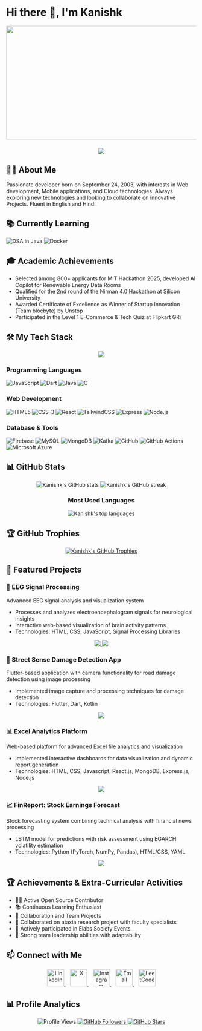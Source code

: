 # Hi there 👋, I'm Kanishk

<div align="center">
  <img src="https://media.giphy.com/media/dWesBcTLavkZuG35MI/giphy.gif" width="600" height="300"/>
</div>

<h3 align="center">
  <a href="https://git.io/typing-svg">
    <img src="https://readme-typing-svg.herokuapp.com/?lines=Hello,+There!+👋;Welcome+to+my+GitHub!;I'm+Kanishk;Full+Stack+Developer;Mobile+App+Developer&center=true&size=30">
  </a>
</h3>


## 👨‍💻 About Me
Passionate developer born on September 24, 2003, with interests in Web development, Mobile applications, and Cloud technologies. Always exploring new technologies and looking to collaborate on innovative Projects. Fluent in English and Hindi.

## 📚 Currently Learning
![DSA in Java](https://img.shields.io/badge/Java-%23ED8B00.svg?logo=openjdk&logoColor=white)
![Docker](https://img.shields.io/badge/-Docker-2496ED?style=flat&logo=docker&logoColor=white)


## 🎓 Academic Achievements
- Selected among 800+ applicants for MIT Hackathon 2025, developed AI Copilot for Renewable Energy Data Rooms
- Qualified for the 2nd round of the Nirman 4.0 Hackathon at Silicon University
- Awarded Certificate of Excellence as Winner of Startup Innovation (Team blocbyte) by Unstop
- Participated in the Level 1 E-Commerce & Tech Quiz at Flipkart GRi

## 🛠️ My Tech Stack
<p align="center">
  <a href="https://skillicons.dev">
    <img src="https://skillicons.dev/icons?i=c,java,html,css,js,react,nodejs,mongodb,mysql,kafka,flutter,dart,firebase,git,azure" />
  </a>
</p>

### Programming Languages
![JavaScript](https://img.shields.io/badge/-JavaScript-F7DF1E?style=flat&logo=javascript&logoColor=black)
![Dart](https://img.shields.io/badge/-Dart-0175C2?style=flat&logo=dart&logoColor=white)
![Java](https://img.shields.io/badge/Java-%23ED8B00.svg?logo=openjdk&logoColor=white)
![C](https://img.shields.io/badge/-C-A8B9CC?style=flat&logo=c&logoColor=black)

### Web Development
![HTML5](https://img.shields.io/badge/-HTML5-E34F26?style=flat&logo=html5&logoColor=white)
![CSS-3](https://img.shields.io/badge/CSS-639?logo=css&logoColor=fff)
![React](https://img.shields.io/badge/-ReactJS-61DAFB?style=flat&logo=react&logoColor=black)
![TailwindCSS](https://img.shields.io/badge/Tailwind%20CSS-%2338B2AC.svg?logo=tailwind-css&logoColor=white)
![Express](https://img.shields.io/badge/-ExpressJS-000000?style=flat&logo=express&logoColor=white)
![Node.js](https://img.shields.io/badge/-Node.js-339933?style=flat&logo=nodedotjs&logoColor=white)

### Database & Tools
![Firebase](https://img.shields.io/badge/-Firebase-FFCA28?style=flat&logo=firebase&logoColor=black)
![MySQL](https://img.shields.io/badge/-MySQL-4479A1?style=flat&logo=mysql&logoColor=white)
![MongoDB](https://img.shields.io/badge/-MongoDB-47A248?style=flat&logo=mongodb&logoColor=white)
![Kafka](https://img.shields.io/badge/-Kafka-231F20?style=flat&logo=apache-kafka&logoColor=white)
![GitHub](https://img.shields.io/badge/-GitHub-181717?style=flat&logo=github&logoColor=white)
![GitHub Actions](https://img.shields.io/badge/-GitHub_Actions-2088FF?style=flat&logo=github-actions&logoColor=white)
![Microsoft Azure](https://custom-icon-badges.demolab.com/badge/Microsoft%20Azure-0089D6?logo=msazure&logoColor=white)

## 📊 GitHub Stats

<p align="center">
  <img src="https://github-readme-stats.vercel.app/api?username=Kanishk1420&show_icons=true&theme=radical" alt="Kanishk's GitHub stats" />
  <img src="https://streak-stats.demolab.com/?user=Kanishk1420&theme=radical&date_format=M%20j%5B%2C%20Y%5D&ring=ff3068&fire=ff3068&sideNums=ff3068" alt="Kanishk's GitHub streak" />
</p>

<div align="center">
  <h3>Most Used Languages</h3>
  <img src="https://github-readme-stats.vercel.app/api/top-langs/?username=Kanishk1420&layout=compact&theme=radical" alt="Kanishk's top languages" />
</div>

## 🏆 GitHub Trophies
<p align="center">
  <a href="https://github.com/ryo-ma/github-profile-trophy">
    <img src="https://github-profile-trophy.vercel.app/?username=Kanishk1420&theme=radical&row=1&column=7&no-frame=true&margin-w=15" alt="Kanishk's GitHub Trophies" />
  </a>
</p>

## 🚀 Featured Projects

### 🧠 EEG Signal Processing
Advanced EEG signal analysis and visualization system
- Processes and analyzes electroencephalogram signals for neurological insights
- Interactive web-based visualization of brain activity patterns
- Technologies: HTML, CSS, JavaScript, Signal Processing Libraries

<p align="center">
  <a href="https://github.com/Kanishk1420/EEG-Signal-Processing">
    <img src="https://img.shields.io/badge/-View_Repository-2ea44f?style=for-the-badge&logo=github">
  </a>
  <a href="https://kanishk1420.github.io/EEG-Signal-Processing/">
    <img src="https://img.shields.io/badge/-Live_Demo-FF5722?style=for-the-badge&logo=google-chrome&logoColor=white">
  </a>
</p>

### 📱 Street Sense Damage Detection App
Flutter-based application with camera functionality for road damage detection using image processing
- Implemented image capture and processing techniques for damage detection
- Technologies: Flutter, Dart, Kotlin

<p align="center">
  <a href="https://github.com/Kanishk1420/StreetSense-Road-Damage-Detection">
    <img src="https://img.shields.io/badge/-View_Project-2ea44f?style=for-the-badge&logo=github">
  </a>
</p>

### 📊 Excel Analytics Platform
Web-based platform for advanced Excel file analytics and visualization
- Implemented interactive dashboards for data visualization and dynamic report generation
- Technologies: HTML, CSS, Javascript, React.js, MongoDB, Express.js, Node.js

<p align="center">
  <a href="https://github.com/Kanishk1420/Excel_Analytics_Platform">
    <img src="https://img.shields.io/badge/-View_Project-2ea44f?style=for-the-badge&logo=github">
  </a>
</p>

### 📈 FinReport: Stock Earnings Forecast
Stock forecasting system combining technical analysis with financial news processing
- LSTM model for predictions with risk assessment using EGARCH volatility estimation
- Technologies: Python (PyTorch, NumPy, Pandas), HTML/CSS, YAML

<p align="center">
  <a href="https://github.com/Kanishk1420/FinReport-Explainable-Stock-Earnings-Forecasting-via-News-Factor">
    <img src="https://img.shields.io/badge/-View_Project-2ea44f?style=for-the-badge&logo=github">
  </a>
</p>

## 🏆 Achievements & Extra-Curricular Activities
- 👨‍💻 Active Open Source Contributor
- 📚 Continuous Learning Enthusiast
- 🤝 Collaboration and Team Projects
- 🧠 Collaborated on ataxia research project with faculty specialists
- 🎯 Actively participated in Elabs Society Events
- 👥 Strong team leadership abilities with adaptability

## 📫 Connect with Me
<p align="center">
  <a href="https://www.linkedin.com/in/kanishk-gupta-3ab129303/" target="_blank">
    <img src="https://cdn.jsdelivr.net/gh/devicons/devicon/icons/linkedin/linkedin-original.svg" alt="LinkedIn" width="45" height="45"/>
  </a>
  &nbsp;&nbsp;
  <a href="https://x.com/SushmaLal125823" target="_blank">
    <img src="https://raw.githubusercontent.com/johan/svg-cleanups/master/logos/twitter.svg" alt="X" width="45" height="45"/>
  </a>
  &nbsp;&nbsp;
  <a href="https://www.instagram.com/iamkanishk24/" target="_blank">
    <img src="https://upload.wikimedia.org/wikipedia/commons/e/e7/Instagram_logo_2016.svg" alt="Instagram" width="45" height="45"/>
  </a>
  &nbsp;&nbsp;
  <a href="mailto:Kanishkgupta2003@outlook.com" target="_blank">
    <img src="https://cdn-icons-png.flaticon.com/512/552/552486.png" alt="Email" width="45" height="45"/>
  </a>
  &nbsp;&nbsp;
  <a href="https://leetcode.com/u/Kanishk1420W/" target="_blank">
    <img src="https://upload.wikimedia.org/wikipedia/commons/1/19/LeetCode_logo_black.png" alt="LeetCode" width="45" height="45"/>
  </a>
</p>

## 📊 Profile Analytics
<p align="center">
  <img src="https://komarev.com/ghpvc/?username=Kanishk1420&style=for-the-badge&color=brightgreen" alt="Profile Views"/>
  <a href="https://github.com/Kanishk1420?tab=followers">
    <img src="https://img.shields.io/github/followers/Kanishk1420?style=for-the-badge&logo=github&color=blue" alt="GitHub Followers"/>
  </a>
  <a href="https://github.com/Kanishk1420?tab=stars">
    <img src="https://img.shields.io/github/stars/Kanishk1420?affiliations=OWNER%2CCOLLABORATOR&style=for-the-badge&logo=github&color=orange" alt="GitHub Stars"/>
  </a>
</p>
